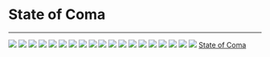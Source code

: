 # State of Coma

---

![](IMG_5766.JPG)
![](IMG_5767.JPG)
![](IMG_5768.JPG)
![](IMG_5769.JPG)
![](IMG_5770.JPG)
![](IMG_5805.JPG)
![](IMG_5806.JPG)
![](IMG_5807.JPG)
![](IMG_5808.JPG)
![](IMG_5809.JPG)
![](IMG_5810.JPG)
![](IMG_5811.JPG)
![](IMG_5812.JPG)
![](IMG_5813.JPG)
![](IMG_5814.JPG)
![](IMG_5815.JPG)
![](IMG_5816.JPG)
![](IMG_5817.JPG)
![](IMG_5818.JPG)
[State of Coma](../../../../..//Images/Artwork/Generated%20Artwork/State%20of%20Coma/State%20of%20Coma.md)